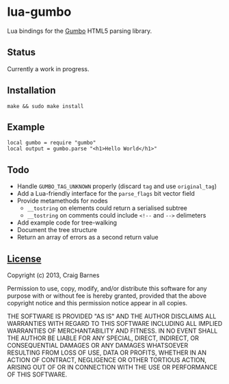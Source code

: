 lua-gumbo
=========

Lua bindings for the [Gumbo] HTML5 parsing library.

Status
------

Currently a work in progress.

Installation
------------

    make && sudo make install

Example
-------

    local gumbo = require "gumbo"
    local output = gumbo.parse "<h1>Hello World</h1>"

Todo
----

* Handle `GUMBO_TAG_UNKNOWN` properly (discard `tag` and use `original_tag`)
* Add a Lua-friendly interface for the `parse_flags` bit vector field
* Provide metamethods for nodes
  * `__tostring` on elements could return a serialised subtree
  * `__tostring` on comments could include `<!--` and `-->` delimeters
* Add example code for tree-walking
* Document the tree structure
* Return an array of errors as a second return value

[License]
---------

Copyright (c) 2013, Craig Barnes

Permission to use, copy, modify, and/or distribute this software for any
purpose with or without fee is hereby granted, provided that the above
copyright notice and this permission notice appear in all copies.

THE SOFTWARE IS PROVIDED "AS IS" AND THE AUTHOR DISCLAIMS ALL WARRANTIES
WITH REGARD TO THIS SOFTWARE INCLUDING ALL IMPLIED WARRANTIES OF
MERCHANTABILITY AND FITNESS. IN NO EVENT SHALL THE AUTHOR BE LIABLE FOR ANY
SPECIAL, DIRECT, INDIRECT, OR CONSEQUENTIAL DAMAGES OR ANY DAMAGES
WHATSOEVER RESULTING FROM LOSS OF USE, DATA OR PROFITS, WHETHER IN AN ACTION
OF CONTRACT, NEGLIGENCE OR OTHER TORTIOUS ACTION, ARISING OUT OF OR IN
CONNECTION WITH THE USE OR PERFORMANCE OF THIS SOFTWARE.


[License]: http://en.wikipedia.org/wiki/ISC_license "ISC License"
[Gumbo]: https://github.com/google/gumbo-parser
